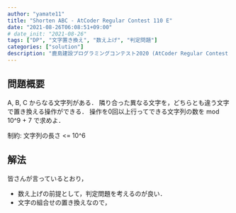 ```yaml
---
author: "yamate11"
title: "Shorten ABC - AtCoder Regular Contest 110 E"
date: "2021-08-26T06:08:51+09:00"
# date_init: "2021-08-26"
tags: ["DP", "文字置き換え", "数え上げ", "判定問題"]
categories: ["solution"]
description: "鹿島建設プログラミングコンテスト2020 (AtCoder Regular Contest 110 - ARC110) の E - Shorten ABC の解法です．"
---
```


## 問題概要

A, B, C からなる文字列がある．
隣り合った異なる文字を，どちらとも違う文字で置き換える操作ができる．
操作を0回以上行ってできる文字列の数を mod 10^9 + 7 で求めよ．

制約: 文字列の長さ <= 10^6

## 解法

皆さんが言っているとおり，

* 数え上げの前提として，判定問題を考えるのが良い．
* 文字の組合せの置き換えなので，
